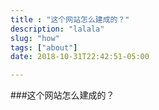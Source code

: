 ```yaml
---
title : "这个网站怎么建成的？"
description: "lalala"
slug: "how"
tags: ["about"]
date: 2018-10-31T22:42:51-05:00

---
```


###这个网站怎么建成的？